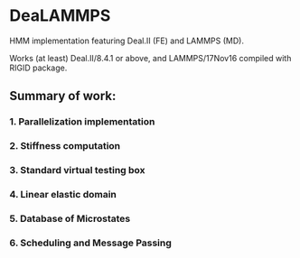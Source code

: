 # DeaLAMMPS
HMM implementation featuring Deal.II (FE) and LAMMPS (MD).

Works (at least) Deal.II/8.4.1 or above, and LAMMPS/17Nov16 compiled with RIGID package.

## Summary of work:

### 1. Parallelization implementation

### 2. Stiffness computation

### 3. Standard virtual testing box

### 4. Linear elastic domain

### 5. Database of Microstates

### 6. Scheduling and Message Passing
